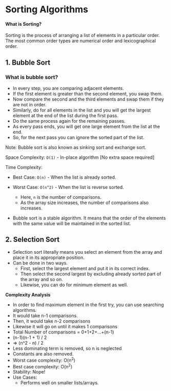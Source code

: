 # Sorting Algorithms

#### What is Sorting?

Sorting is the process of arranging a list of elements in a particular order. The most common order types are numerical order and lexicographical order.

## 1. Bubble Sort

### What is bubble sort?

- In every step, you are comparing adjacent elements.
- If the first element is greater than the second element, you swap them.
- Now compare the second and the third elements and swap them if they are not in order.
- Similarly, do for all elements in the list and you will get the largest element at the end of the list during the first pass.
- Do the same process again for the remaining passes.
- As every pass ends, you will get one large element from the list at the end.
- So, for the next pass you can ignore the sorted part of the list.

Note: Bubble sort is also known as sinking sort and exchange sort.

Space Complexity: `O(1)` - In-place algorithm [No extra space required]

Time Complexity: 
- Best Case: `O(n)` - When the list is already sorted.
- Worst Case: `O(n^2)` - When the list is reverse sorted.
  - Here, `n` is the number of comparisons.
  - As the array size increases, the number of comparisons also increases.

- Bubble sort is a stable algorithm. It means that the order of the elements with the same value will be maintained in the sorted list.
  
## 2. Selection Sort

- Selection sort literally means you select an element from the array and place it in its appropriate position.
- Can be done in two ways.
  - First, select the largest element and put it in its correct index.
  - Then select the second largest by excluding already sorted part of the array and so on.
  - Likewise, you can do for minimum element as well.

**Complexity Analysis**
  - In order to find maximum element in the first try, you can use searching algorithms.
  - It would take n-1 comparisons.
  - Then, it would take n-2 comparisons
  - Likewise it will go on until it makes 1 comparisons
  - Total Number of comparisons = 0+1+2+...+(n-1)
  - (n-1)(n-1 + 1) / 2
  - => (n^2 - n) / 2
  - Less dominating term is removed, so n is neglected
  - Constants are also removed.
  - Worst case complexity: O(n<sup>2</sup>)
  - Best case complexity: O(n<sup>2</sup>)
  - Stability: Nope!
  - Use Cases:
    - Performs well on smaller lists/arrays.